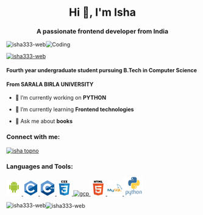 <h1 align="center">Hi 👋, I'm Isha </h1>
<h3 align="center">A passionate frontend developer from India</h3>
<img align="right" alt="Coding" width="400" src="https://thumbs.gfycat.com/EllipticalCostlyChrysomelid-size_restricted.gif">

<p align="left"> <img src="https://komarev.com/ghpvc/?username=isha333-web&label=Profile%20views&color=0e75b6&style=flat" alt="isha333-web" /> </p>


<p align="left"> <a href="https://github.com/ryo-ma/github-profile-trophy"><img src="https://github-profile-trophy.vercel.app/?username=isha333-web" alt="isha333-web" /></a> </p>

<h4>Fourth year undergraduate student pursuing B.Tech in Computer Science </h4>

<h4>From SARALA BIRLA UNIVERSITY</h4>

- 🔭 I’m currently working on **PYTHON**

- 🌱 I’m currently learning **Frontend technologies**

- 💬 Ask me about **books**



<h3 align="left">Connect with me:</h3>
<p align="left">
<a href="https://linkedin.com/in/isha topno" target="blank"><img align="center" src="https://raw.githubusercontent.com/rahuldkjain/github-profile-readme-generator/master/src/images/icons/Social/linked-in-alt.svg" alt="isha topno" height="30" width="40" /></a>
</p>

<h3 align="left">Languages and Tools:</h3>
<p align="left"> <a href="https://developer.android.com" target="_blank" rel="noreferrer"> <img src="https://raw.githubusercontent.com/devicons/devicon/master/icons/android/android-original-wordmark.svg" alt="android" width="40" height="40"/> </a> <a href="https://www.cprogramming.com/" target="_blank" rel="noreferrer"> <img src="https://raw.githubusercontent.com/devicons/devicon/master/icons/c/c-original.svg" alt="c" width="40" height="40"/> </a> <a href="https://www.w3schools.com/cpp/" target="_blank" rel="noreferrer"> <img src="https://raw.githubusercontent.com/devicons/devicon/master/icons/cplusplus/cplusplus-original.svg" alt="cplusplus" width="40" height="40"/> </a> <a href="https://www.w3schools.com/css/" target="_blank" rel="noreferrer"> <img src="https://raw.githubusercontent.com/devicons/devicon/master/icons/css3/css3-original-wordmark.svg" alt="css3" width="40" height="40"/> </a> <a href="https://cloud.google.com" target="_blank" rel="noreferrer"> <img src="https://www.vectorlogo.zone/logos/google_cloud/google_cloud-icon.svg" alt="gcp" width="40" height="40"/> </a> <a href="https://www.w3.org/html/" target="_blank" rel="noreferrer"> <img src="https://raw.githubusercontent.com/devicons/devicon/master/icons/html5/html5-original-wordmark.svg" alt="html5" width="40" height="40"/> </a> <a href="https://www.mysql.com/" target="_blank" rel="noreferrer"> <img src="https://raw.githubusercontent.com/devicons/devicon/master/icons/mysql/mysql-original-wordmark.svg" alt="mysql" width="40" height="40"/> </a> <a href="https://reactjs.org/" target="_blank" rel="noreferrer"> <img src="https://github.com/devicons/devicon/blob/master/icons/python/python-original-wordmark.svg" alt="Python Logo" width="50" height="50"/>  </a> </p>

<p><img align="left" src="https://github-readme-stats.vercel.app/api/top-langs?username=isha333-web&show_icons=true&locale=en&layout=compact" alt="isha333-web" /></p>


<p><img align="center" src="https://github-readme-streak-stats.herokuapp.com/?user=isha333-web&" alt="isha333-web" /></p>
